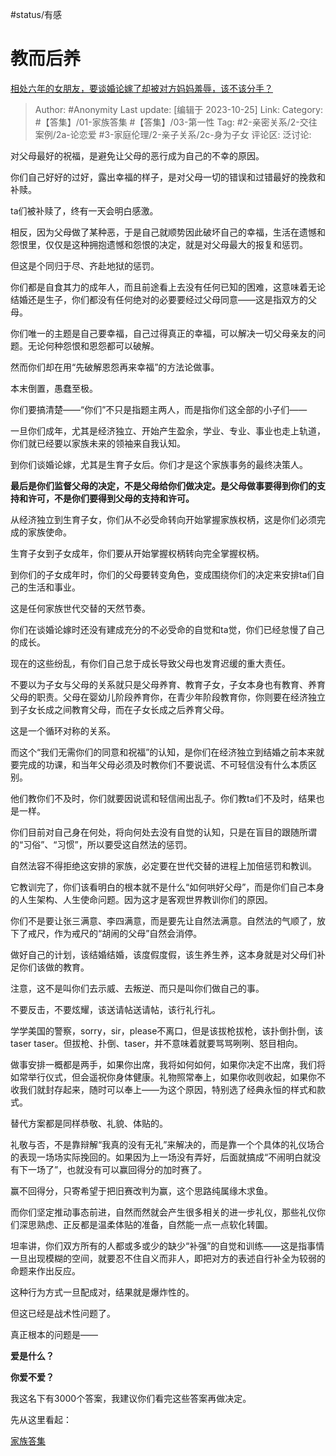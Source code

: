 #status/有感

# 教而后养

[相处六年的女朋友，要谈婚论嫁了却被对方妈妈羞辱，该不该分手？](https://www.zhihu.com/question/625372154/answer/3263220225)

> Author: #Anonymity
> Last update: [编辑于 2023-10-25]
> Link:
> Category: #【答集】/01-家族答集 #【答集】/03-第一性
> Tag: #2-亲密关系/2-交往案例/2a-论恋爱 #3-家庭伦理/2-亲子关系/2c-身为子女
> 评论区:
> 泛讨论:

对父母最好的祝福，是避免让父母的恶行成为自己的不幸的原因。

你们自己好好的过好，露出幸福的样子，是对父母一切的错误和过错最好的挽救和补赎。

ta们被补赎了，终有一天会明白感激。

相反，因为父母做了某种恶，于是自己就顺势因此破坏自己的幸福，生活在遗憾和怨恨里，仅仅是这种拥抱遗憾和怨恨的决定，就是对父母最大的报复和惩罚。

但这是个同归于尽、齐赴地狱的惩罚。

你们都是自食其力的成年人，而且前途看上去没有任何已知的困难，这意味着无论结婚还是生子，你们都没有任何绝对的必要要经过父母同意——这是指双方的父母。

你们唯一的主题是自己要幸福，自己过得真正的幸福，可以解决一切父母亲友的问题。无论何种怨恨和恩怨都可以破解。

然而你们却在用“先破解恩怨再来幸福”的方法论做事。

本末倒置，愚蠢至极。

你们要搞清楚——“你们”不只是指题主两人，而是指你们这全部的小子们——

一旦你们成年，尤其是经济独立、开始产生盈余，学业、专业、事业也走上轨道，你们就已经要以家族未来的领袖来自我认知。

到你们谈婚论嫁，尤其是生育子女后。你们才是这个家族事务的最终决策人。

**最后是你们监督父母的决定，不是父母给你们做决定。是父母做事要得到你们的支持和许可，不是你们要得到父母的支持和许可。**

从经济独立到生育子女，你们从不必受命转向开始掌握家族权柄，这是你们必须完成的家族使命。

生育子女到子女成年，你们要从开始掌握权柄转向完全掌握权柄。

到你们的子女成年时，你们的父母要转变角色，变成围绕你们的决定来安排ta们自己的生活和事业。

这是任何家族世代交替的天然节奏。

你们在谈婚论嫁时还没有建成充分的不必受命的自觉和ta觉，你们已经怠慢了自己的成长。

现在的这些纷乱，有你们自己怠于成长导致父母也发育迟缓的重大责任。

不要以为子女与父母的关系就只是父母养育、教育子女，子女本身也有教育、养育父母的职责。父母在婴幼儿阶段养育你，在青少年阶段教育你，你则要在经济独立到子女长成之间教育父母，而在子女长成之后养育父母。

这是一个循环对称的关系。

而这个“我们无需你们的同意和祝福”的认知，是你们在经济独立到结婚之前本来就要完成的功课，和当年父母必须及时教你们不要说谎、不可轻信没有什么本质区别。

他们教你们不及时，你们就要因说谎和轻信闹出乱子。你们教ta们不及时，结果也是一样。

你们目前对自己身在何处，将向何处去没有自觉的认知，只是在盲目的跟随所谓的“习俗”、“习惯”，所以要受这自然法的惩罚。

自然法容不得拒绝这安排的家族，必定要在世代交替的进程上加倍惩罚和教训。

它教训完了，你们该看明白的根本就不是什么“如何哄好父母”，而是你们自己本身的人生架构、人生使命问题。因为这才是客观世界教训你们的原因。

你们不是要让张三满意、李四满意，而是要先让自然法满意。自然法的气顺了，放下了戒尺，作为戒尺的“胡闹的父母”自然会消停。

做好自己的计划，该结婚结婚，该度假度假，该生养生养，这本身就是对父母们补足你们该做的教育。

注意，这不是叫你们去示威、去叛逆、而只是叫你们做自己的事。

不要反击，不要炫耀，该送请帖送请帖，该行礼行礼。

学学美国的警察，sorry，sir，please不离口，但是该拔枪拔枪，该扑倒扑倒，该taser taser。但拔枪、扑倒、taser，并不意味着就要骂骂咧咧、怒目相向。

做事安排一概都是两手，如果你出席，我将如何如何，如果你决定不出席，我们将如常举行仪式，但会遥祝你身体健康。礼物照常奉上，如果你收则收起，如果你不收我们就封存起来，随时可以奉上——为这个原因，特别选了经典永恒的样式和款式。

替代方案都是同样恭敬、礼貌、体贴的。

礼敬与否，不是靠辩解“我真的没有无礼”来解决的，而是靠一个个具体的礼仪场合的表现一场场实际挽回的。如果因为上一场没有弄好，后面就搞成“不闹明白就没有下一场了”，也就没有可以赢回得分的加时赛了。

赢不回得分，只寄希望于把旧赛改判为赢，这个思路纯属缘木求鱼。

而你们坚定推动事态前进，自然而然就会产生很多相关的进一步礼仪，那些礼仪你们深思熟虑、正反都是温柔体贴的准备，自然能一点一点软化转圜。

坦率讲，你们双方所有的人都或多或少的缺少“补强”的自觉和训练——这是指事情一旦出现模糊的空间，就要忍不住自义而非人，即把对方的表述自行补全为较弱的命题来作出反应。

这种行为方式一旦配成对，结果就是爆炸性的。

但这已经是战术性问题了。

真正根本的问题是——

**爱是什么？**

**你爱不爱？**

我这名下有3000个答案，我建议你们看完这些答案再做决定。

先从这里看起：

[家族答集](https://zhihu.com/collection/378738313)
